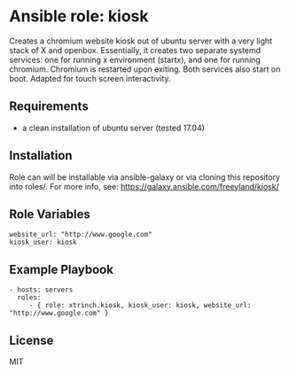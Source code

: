 
Ansible role: kiosk 
=========

Creates a chromium website kiosk out of ubuntu server with a very light stack of X and openbox. Essentially, it creates two separate systemd services: one for running x environment (startx), and one for running chromium. Chromium is restarted upon exiting. Both services also start on boot. Adapted for touch screen interactivity.

Requirements
------------

- a clean installation of ubuntu server (tested 17.04)

Installation
------------

Role can will be installable via ansible-galaxy or via cloning this repository into roles/.
For more info, see: https://galaxy.ansible.com/freeyland/kiosk/

Role Variables
--------------

    website_url: "http://www.google.com"
    kiosk_user: kiosk

Example Playbook
----------------

    - hosts: servers
      roles:
         - { role: xtrinch.kiosk, kiosk_user: kiosk, website_url: "http://www.google.com" }

License
-------

MIT
